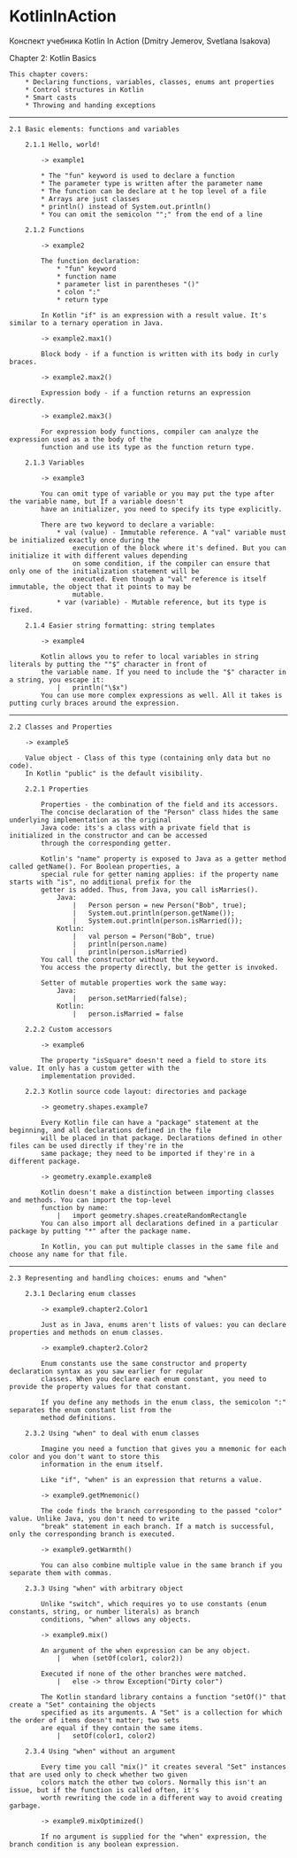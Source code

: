 # KotlinInAction

Конспект учебника Kotlin In Action (Dmitry Jemerov, Svetlana Isakova)

Chapter 2: Kotlin Basics

    This chapter covers:
        * Declaring functions, variables, classes, enums ant properties
        * Control structures in Kotlin
        * Smart casts
        * Throwing and handing exceptions
________________________________________________________________________________________________________________________

    2.1 Basic elements: functions and variables
    
        2.1.1 Hello, world!
        
            -> example1
        
            * The "fun" keyword is used to declare a function
            * The parameter type is written after the parameter name
            * The function can be declare at t he top level of a file
            * Arrays are just classes
            * println() instead of System.out.println()
            * You can omit the semicolon "";" from the end of a line
            
        2.1.2 Functions
        
            -> example2
        
            The function declaration:
                * "fun" keyword
                * function name
                * parameter list in parentheses "()"
                * colon ":"
                * return type
        
            In Kotlin "if" is an expression with a result value. It's similar to a ternary operation in Java.
        
            -> example2.max1()
        
            Block body - if a function is written with its body in curly braces.
        
            -> example2.max2()
        
            Expression body - if a function returns an expression directly.
        
            -> example2.max3()
        
            For expression body functions, compiler can analyze the expression used as a the body of the
            function and use its type as the function return type.
            
        2.1.3 Variables
        
            -> example3
        
            You can omit type of variable or you may put the type after the variable name, but If a variable doesn't
            have an initializer, you need to specify its type explicitly.
        
            There are two keyword to declare a variable:
                * val (value) - Immutable reference. A "val" variable must be initialized exactly once during the
                    execution of the block where it's defined. But you can initialize it with different values depending
                    on some condition, if the compiler can ensure that only one of the initialization statement will be
                    executed. Even though a "val" reference is itself immutable, the object that it points to may be
                    mutable.
                * var (variable) - Mutable reference, but its type is fixed.
                
        2.1.4 Easier string formatting: string templates
        
            -> example4
        
            Kotlin allows you to refer to local variables in string literals by putting the ""$" character in front of
            the variable name. If you need to include the "$" character in a string, you escape it:
                |   println("\$x")
            You can use more complex expressions as well. All it takes is putting curly braces around the expression.
________________________________________________________________________________________________________________________

    2.2 Classes and Properties
    
        -> example5
    
        Value object - Class of this type (containing only data but no code).
        In Kotlin "public" is the default visibility.
        
        2.2.1 Properties
        
            Properties - the combination of the field and its accessors.
            The concise declaration of the "Person" class hides the same underlying implementation as the original
            Java code: its's a class with a private field that is initialized in the constructor and can be accessed
            through the corresponding getter.
        
            Kotlin's "name" property is exposed to Java as a getter method called getName(). For Boolean properties, a
            special rule for getter naming applies: if the property name starts with "is", no additional prefix for the
            getter is added. Thus, from Java, you call isMarries().
                Java:
                    |   Person person = new Person("Bob", true);
                    |   System.out.println(person.getName());
                    |   System.out.println(person.isMarried());
                Kotlin:
                    |   val person = Person("Bob", true)
                    |   println(person.name)
                    |   println(person.isMarried)
            You call the constructor without the keyword.
            You access the property directly, but the getter is invoked.
        
            Setter of mutable properties work the same way:
                Java:
                    |   person.setMarried(false);
                Kotlin:
                    |   person.isMarried = false
                    
        2.2.2 Custom accessors
        
            -> example6
        
            The property "isSquare" doesn't need a field to store its value. It only has a custom getter with the
            implementation provided.
            
        2.2.3 Kotlin source code layout: directories and package
        
            -> geometry.shapes.example7
        
            Every Kotlin file can have a "package" statement at the beginning, and all declarations defined in the file
            will be placed in that package. Declarations defined in other files can be used directly if they're in the
            same package; they need to be imported if they're in a different package.
        
            -> geometry.example.example8
        
            Kotlin doesn't make a distinction between importing classes and methods. You can import the top-level
            function by name:
                |   import geometry.shapes.createRandomRectangle
            You can also import all declarations defined in a particular package by putting "*" after the package name.
        
            In Kotlin, you can put multiple classes in the same file and choose any name for that file.
________________________________________________________________________________________________________________________

    2.3 Representing and handling choices: enums and "when"
    
        2.3.1 Declaring enum classes
        
            -> example9.chapter2.Color1
        
            Just as in Java, enums aren't lists of values: you can declare properties and methods on enum classes.
        
            -> example9.chapter2.Color2
        
            Enum constants use the same constructor and property declaration syntax as you saw earlier for regular
            classes. When you declare each enum constant, you need to provide the property values for that constant.
        
            If you define any methods in the enum class, the semicolon ":" separates the enum constant list from the
            method definitions.
            
        2.3.2 Using "when" to deal with enum classes
        
            Imagine you need a function that gives you a mnemonic for each color and you don't want to store this
            information in the enum itself.
        
            Like "if", "when" is an expression that returns a value.
        
            -> example9.getMnemonic()
        
            The code finds the branch corresponding to the passed "color" value. Unlike Java, you don't need to write
            "break" statement in each branch. If a match is successful, only the corresponding branch is executed.
        
            -> example9.getWarmth()
        
            You can also combine multiple value in the same branch if you separate them with commas.
            
        2.3.3 Using "when" with arbitrary object
        
            Unlike "switch", which requires yo to use constants (enum constants, string, or number literals) as branch
            conditions, "when" allows any objects.
        
            -> example9.mix()
        
            An argument of the when expression can be any object.
                |   when (setOf(color1, color2))
        
            Executed if none of the other branches were matched.
                |   else -> throw Exception("Dirty color")
        
            The Kotlin standard library contains a function "setOf()" that create a "Set" containing the objects
            specified as its arguments. A "Set" is a collection for which the order of items doesn't matter; two sets
            are equal if they contain the same items.
                |   setOf(color1, color2)
                
        2.3.4 Using "when" without an argument
        
            Every time you call "mix()" it creates several "Set" instances that are used only to check whether two given
            colors match the other two colors. Normally this isn't an issue, but if the function is called often, it's
            worth rewriting the code in a different way to avoid creating garbage.
        
            -> example9.mixOptimized()
        
            If no argument is supplied for the "when" expression, the branch condition is any boolean expression.